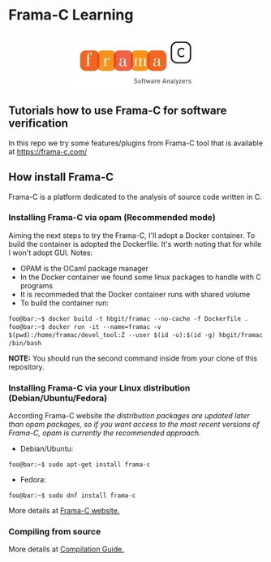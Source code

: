 # Frama-C Learning

<div style="text-align:center" alt="Flutter logo"><img src="images/framac.gif" /></div>

## Tutorials how to use Frama-C for software verification

In this repo we try some features/plugins from Frama-C tool that is available at https://frama-c.com/

## How install Frama-C

Frama-C is a platform dedicated to the analysis of source code written in C. 

### Installing Frama-C via opam (**Recommended mode**)

Aiming the next steps to try the Frama-C, I'll adopt a Docker container. To build the container is adopted the Dockerfile. It's worth noting that for while I won't adopt GUI. Notes:

- OPAM is the OCaml package manager
- In the Docker container we found some linux packages to handle with C programs
- It is recommeded that the Docker container runs with shared volume
- To build the container run:
```console
foo@bar:~$ docker build -t hbgit/framac --no-cache -f Dockerfile .
foo@bar:~$ docker run -it --name=framac -v $(pwd):/home/framac/devel_tool:Z --user $(id -u):$(id -g) hbgit/framac /bin/bash
```

**NOTE:** You should run the second command inside from your clone of this repository.



### Installing Frama-C via your Linux distribution (Debian/Ubuntu/Fedora)

According Frama-C website *the distribution packages are updated later than opam packages, so if you want access to the most recent versions of Frama-C, opam is currently the recommended approach.*

- Debian/Ubuntu: 
```console
foo@bar:~$ sudo apt-get install frama-c
```
- Fedora: 
```console
foo@bar:~$ sudo dnf install frama-c
```

More details at [Frama-C website.][install-package]


### Compiling from source

More details at [Compilation Guide.][install-build-guide]


[install-build-guide]: https://www.frama-c.com/install-20.0-Calcium.html#full-compilation-guide
[framac-website]: https://frama-c.com
[install-package]: https://www.frama-c.com/install-20.0-Calcium.html#installing-frama-c-via-your-linux-distribution-debianubuntufedora



